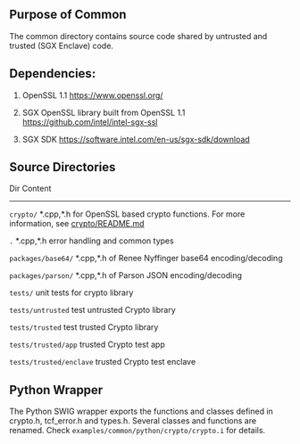 <!---
Licensed under Creative Commons Attribution 4.0 International License
https://creativecommons.org/licenses/by/4.0/
--->

Purpose of Common
-----------------
The common directory contains source code shared by untrusted and trusted (SGX Enclave) code.

Dependencies:
-------------
1. OpenSSL 1.1
https://www.openssl.org/

2. SGX OpenSSL library built from OpenSSL 1.1
https://github.com/intel/intel-sgx-ssl

3. SGX SDK
https://software.intel.com/en-us/sgx-sdk/download

Source Directories
------------------

Dir                     Content
---------------------   ------------------------------------------------------
`crypto/`               \*.cpp,\*.h for OpenSSL based crypto functions.
                        For more information, see
                        [crypto/README.md](crypto/README.md)

`.`                     \*.cpp,\*.h error handling and common types

`packages/base64/`      \*.cpp,\*.h of Renee Nyffinger base64 encoding/decoding

`packages/parson/`      \*.cpp,\*.h of Parson JSON  encoding/decoding

`tests/`                unit tests for crypto library

`tests/untrusted`       test untrusted Crypto library

`tests/trusted`         test trusted Crypto library

`tests/trusted/app`     trusted Crypto test app

`tests/trusted/enclave` trusted Crypto test enclave


Python Wrapper
--------------
The Python SWIG wrapper exports the functions and classes defined in crypto.h,
tcf_error.h and types.h.
Several classes and functions are renamed.
Check `examples/common/python/crypto/crypto.i` for details.

